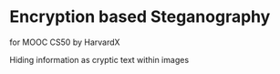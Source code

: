 # Encryption based Steganography
  for MOOC CS50 by HarvardX
  
  Hiding information as cryptic text within images 
  
  
